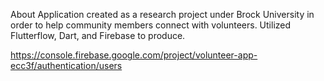 About
Application created as a research project under Brock University in order to help community members connect with volunteers. Utilized Flutterflow, Dart, and Firebase to produce.

https://console.firebase.google.com/project/volunteer-app-ecc3f/authentication/users

